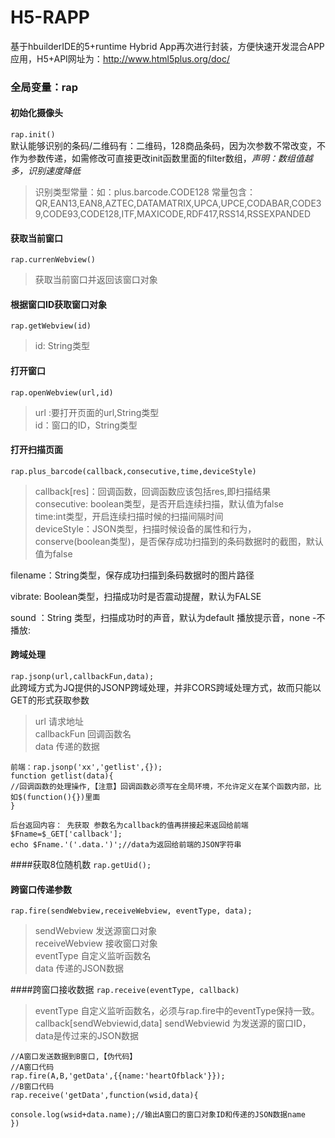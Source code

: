 # H5-RAPP
基于hbuilderIDE的5+runtime Hybrid App再次进行封装，方便快速开发混合APP应用，H5+API网址为：http://www.html5plus.org/doc/

### 全局变量：rap

#### 初始化摄像头
`rap.init()`<br/>
默认能够识别的条码/二维码有：二维码，128商品条码，因为次参数不常改变，不作为参数传递，如需修改可直接更改init函数里面的filter数组，*声明：数组值越多，识别速度降低*

>识别类型常量：如：plus.barcode.CODE128
常量包含：QR,EAN13,EAN8,AZTEC,DATAMATRIX,UPCA,UPCE,CODABAR,CODE39,CODE93,CODE128,ITF,MAXICODE,RDF417,RSS14,RSSEXPANDED

#### 获取当前窗口
`rap.currenWebview()`
>获取当前窗口并返回该窗口对象

#### 根据窗口ID获取窗口对象
`rap.getWebview(id)`
>id: String类型<br/>

#### 打开窗口
`rap.openWebview(url,id)`<br/>
>url :要打开页面的url,String类型<br/>
id：窗口的ID，String类型<br/>

#### 打开扫描页面
`rap.plus_barcode(callback,consecutive,time,deviceStyle)`<br/>
>callback[res]：回调函数，回调函数应该包括res,即扫描结果<br/>
consecutive: boolean类型，是否开启连续扫描，默认值为false<br/>
time:int类型，开启连续扫描时候的扫描间隔时间<br/>
deviceStyle：JSON类型，扫描时候设备的属性和行为，conserve(boolean类型)，是否保存成功扫描到的条码数据时的截图，默认值为false<br/>

filename：String类型，保存成功扫描到条码数据时的图片路径<br/>

vibrate: Boolean类型，扫描成功时是否震动提醒，默认为FALSE<br/>

sound ：String 类型，扫描成功时的声音，默认为default 播放提示音，none -不播放:<br/>

#### 跨域处理
`rap.jsonp(url,callbackFun,data);`<br/>
此跨域方式为JQ提供的JSONP跨域处理，并非CORS跨域处理方式，故而只能以GET的形式获取参数

>url 请求地址 <br/>
callbackFun 回调函数名<br/>
data 传递的数据<br/>
```
前端：rap.jsonp('xx','getlist',{});
function getlist(data){
//回调函数的处理操作,【注意】回调函数必须写在全局环境，不允许定义在某个函数内部，比如$(function(){})里面
}

后台返回内容： 先获取 参数名为callback的值再拼接起来返回给前端
$Fname=$_GET['callback'];
echo $Fname.'('.data.')';//data为返回给前端的JSON字符串

```

####获取8位随机数
`rap.getUid();`

#### 跨窗口传递参数

`rap.fire(sendWebview,receiveWebview, eventType, data);`
>sendWebview 发送源窗口对象<br/>
receiveWebview 接收窗口对象<br/>
eventType 自定义监听函数名<br/>
data 传递的JSON数据<br/>

####跨窗口接收数据
`rap.receive(eventType, callback)`
>eventType 自定义监听函数名，必须与rap.fire中的eventType保持一致。<br/>
callback[sendWebviewid,data] sendWebviewid 为发送源的窗口ID，data是传过来的JSON数据<br/>

```JS
//A窗口发送数据到B窗口,【伪代码】
//A窗口代码
rap.fire(A,B,'getData',{{name:'heartOfblack'}});
//B窗口代码
rap.receive('getData',function(wsid,data){

console.log(wsid+data.name);//输出A窗口的窗口对象ID和传递的JSON数据name
})

```


